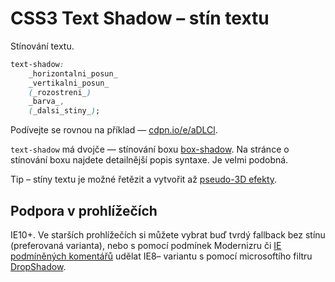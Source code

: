 CSS3 Text Shadow – stín textu
=============================

Stínování textu.

```css
text-shadow:
	_horizontalni_posun_
	_vertikalni_posun_
	(_rozostreni_)
	_barva_,
	(_dalsi_stiny_);
```

Podívejte se rovnou na příklad — [cdpn.io/e/aDLCl](http://cdpn.io/e/aDLCl).

`text-shadow` má dvojče — stínování boxu [box-shadow](css3-box-shadow.md). Na stránce o stínování boxu najdete detailnější popis syntaxe. Je velmi podobná.

Tip – stíny textu je možné řetězit a vytvořit až [pseudo-3D efekty](http://markdotto.com/playground/3d-text/).

Podpora v prohlížečích
----------------------

IE10+. Ve starších prohlížečích si můžete vybrat buď tvrdý fallback bez stínu  (preferovaná varianta), nebo s&nbsp;pomocí podmínek Modernizru či [IE podmíněných komentářů](http://www.jakpsatweb.cz/html/podminene-komentare.html) udělat IE8– variantu s&nbsp;pomocí microsoftího filtru [DropShadow](http://msdn.microsoft.com/en-us/library/ms533086.aspx).
